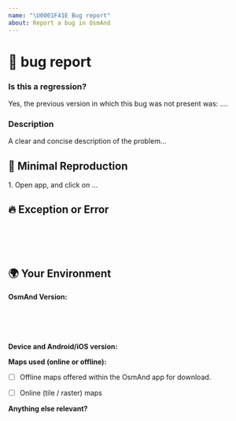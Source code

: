 ```yaml
---
name: "\U0001F41E Bug report"
about: Report a bug in OsmAnd
---
```

<!--🔅🔅🔅🔅🔅🔅🔅🔅🔅🔅🔅🔅🔅🔅🔅🔅🔅🔅🔅🔅🔅🔅🔅🔅🔅🔅🔅🔅🔅🔅🔅

Oh hi there! 😄

To expedite issue processing please search open and closed issues before submitting a new one.
Existing issues often contain information about workarounds, resolution, or progress updates.

GitHub is our main development tool for our developers. There are hundreds of requests a month and there are relatively few developers.
So by opening an issue, please know that your issue will be sent out to all developers and acknowledge that it could be closed without explanation or with just a brief message.
Comments on the closed issues are also sent to all developers, so you will definitely will be heard.
However, there is no guarantee that a developer will pick up the issue to work on it.

Please be sure to read our [FAQ](https://osmand.net/help-online) before creating an issue here.

The best way to get help about an OsmAnd issue is to create a valid and detailed issue.
Please give us the following information so that we can try to **reproduce** your issue:

🔅🔅🔅🔅🔅🔅🔅🔅🔅🔅🔅🔅🔅🔅🔅🔅🔅🔅🔅🔅🔅🔅🔅🔅🔅🔅🔅🔅🔅🔅🔅🔅🔅-->

# 🐞 bug report

### Is this a regression?

<!-- Did this behavior use to work in the previous version? -->
<!-- ✍️--> Yes, the previous version in which this bug was not present was: ....


### Description

<!-- ✍️--> A clear and concise description of the problem...


## 🔬 Minimal Reproduction
<!--
If the bug is reproducible, please describe steps below:
-->
<!-- ✍️--> 1. Open app, and click on ...

## 🔥 Exception or Error
<pre><code>
<!-- If the issue is accompanied by an exception or an error, please share it below: -->
<!-- ✍️-->

</code></pre>


## 🌍  Your Environment

**OsmAnd Version:**
<pre><code>
<!-- paste version below -->
<!-- ✍️-->

</code></pre>

**Device and Android/iOS version:**

**Maps used (online or offline):**
<!-- Please tick the correct box [x] (or both) -->
- [ ] Offline maps offered within the OsmAnd app for download. 
  <!-- If you have an issue related to offline maps, tell us the exact name of the map file where the issue occurs and its edition date. -->
- [ ] Online (tile / raster) maps <!-- Please name it -->


**Anything else relevant?**
